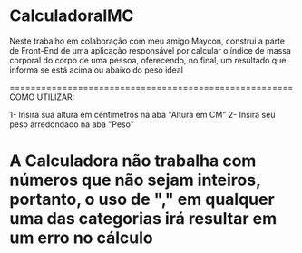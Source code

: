 # CalculadoraIMC
Neste trabalho em colaboração com meu amigo Maycon, construi a parte de Front-End de uma aplicação responsável por calcular o índice de massa corporal do corpo de uma pessoa, oferecendo, no final, um resultado que informa se está acima ou abaixo do peso ideal

======================================================
                  COMO UTILIZAR:

1- Insira sua altura em centímetros na aba "Altura em CM"
2- Insira seu peso arredondado na aba "Peso"

A Calculadora não trabalha com números que não sejam inteiros, portanto, o uso de "," em qualquer uma das categorias irá resultar em um erro no cálculo
======================================================                
